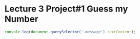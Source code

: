 # Lecture 3 Project#1 Guess my Number

```js
console.log(document.querySelector('.message').textContent);
```

